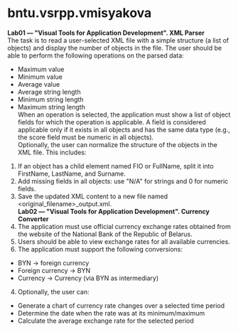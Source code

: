 # bntu.vsrpp.vmisyakova
**Lab01 — "Visual Tools for Application Development". XML Parser**  
The task is to read a user-selected XML file with a simple structure (a list of objects) and display the number of objects in the file. The user should be able to perform the following operations on the parsed data:
* Maximum value
* Minimum value
* Average value
* Average string length
* Minimum string length
* Maximum string length  
When an operation is selected, the application must show a list of object fields for which the operation is applicable. A field is considered applicable only if it exists in all objects and has the same data type (e.g., the score field must be numeric in all objects).  
Optionally, the user can normalize the structure of the objects in the XML file. This includes:
1. If an object has a child element named FIO or FullName, split it into FirstName, LastName, and Surname.
2. Add missing fields in all objects: use "N/A" for strings and 0 for numeric fields.
3. Save the updated XML content to a new file named <original_filename>_output.xml.  
**Lab02 — "Visual Tools for Application Development". Currency Converter**
1. The application must use official currency exchange rates obtained from the website of the National Bank of the Republic of Belarus.
2. Users should be able to view exchange rates for all available currencies.
3. The application must support the following conversions:
* BYN → foreign currency
* Foreign currency → BYN
* Currency → Currency (via BYN as intermediary)
4. Optionally, the user can:
* Generate a chart of currency rate changes over a selected time period
* Determine the date when the rate was at its minimum/maximum
* Calculate the average exchange rate for the selected period

